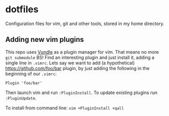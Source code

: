 # dotfiles
Configuration files for vim, git and other tools, stored in my home directory.

## Adding new vim plugins
This repo uses [Vundle](https://github.com/gmarik/Vundle.vim) as a plugin manager for vim.
That means no more `git submodule` BS!
Find an interesting plugin and just install it, adding a single line in `.vimrc`.
Lets say we want to add (a hypothetical) https://github.com/foo/bar plugin, by just adding the following
in the beginning of our `.vimrc`:
```vim
Plugin 'foo/bar'
```

Then launch vim and run `:PluginInstall`. To update existing plugins run `:PluginUpdate`.

To install from command line: `vim +PluginInstall +qall`
